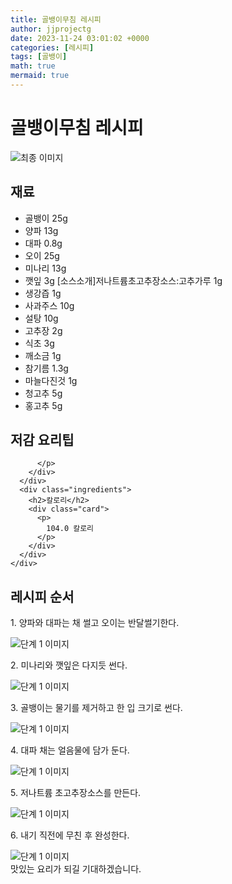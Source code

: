 ```yaml
---
title: 골뱅이무침 레시피
author: jjprojectg
date: 2023-11-24 03:01:02 +0000
categories: [레시피]
tags: [골뱅이]
math: true
mermaid: true
---
```

<meta name="og:type" content="website"/>
<meta charset="UTF-8"/>
<div class="header">
  <h1>골뱅이무침 레시피</h1>
</div>

<div class="container my-4">
  <div class="row">
    <div class="col-12 col-md-6">
      <div class="recipe-image">
        <img src="http://www.foodsafetykorea.go.kr/uploadimg/20141117/20141117053511_1416213311553.jpg" class="step-image" alt="최종 이미지"/>
      </div>
    </div>
    <div class="col-12 col-md-6">
      <div class="ingredients">
        <h2>재료</h2>
        <ul class="card">
          <li> 골뱅이 25g </li>
          <li>  양파 13g </li>
          <li>  대파 0.8g </li>
          <li>  오이 25g </li>
          <li>  미나리 13g </li>
          <li>  깻잎 3g [소스소개]저나트륨초고추장소스:고추가루 1g </li>
          <li>  생강즙 1g </li>
          <li>  사과주스 10g </li>
          <li>  설탕 10g </li>
          <li>  고추장 2g </li>
          <li>  식초 3g </li>
          <li>  깨소금 1g </li>
          <li>  참기름 1.3g </li>
          <li>  마늘다진것 1g </li>
          <li>  청고추 5g </li>
          <li>  홍고추 5g </li>
</ul>
      </div>
    </div>
    <div class="col-12 col-md-6">
      <div class="ingredients">
        <h2>저감 요리팁</h2>
        <div class="card"> 
          <p>
            
          </p>
        </div>
      </div>
      <div class="ingredients">
        <h2>칼로리</h2>
        <div class="card"> 
          <p>
            104.0 칼로리
          </p>
        </div>
      </div>
    </div>
  </div>

  <h2 class="my-4">레시피 순서</h2>
  <div class="card recipe-card">
    <div class="card-body recipe-step">
      <p class="card-text step-description">1. 양파와 대파는 채 썰고 오이는 반달썰기한다.</p>
      <img src="http://www.foodsafetykorea.go.kr/uploadimg/cook/874-1.jpg" alt="단계 1 이미지" class="step-image"/>
    </div>
  </div>
  <div class="card recipe-card">
    <div class="card-body recipe-step">
      <p class="card-text step-description">2. 미나리와 깻잎은 다지듯 썬다.</p>
      <img src="http://www.foodsafetykorea.go.kr/uploadimg/cook/874-2.jpg" alt="단계 1 이미지" class="step-image"/>
    </div>
  </div>
  <div class="card recipe-card">
    <div class="card-body recipe-step">
      <p class="card-text step-description">3. 골뱅이는 물기를 제거하고 한 입 크기로 썬다.</p>
      <img src="http://www.foodsafetykorea.go.kr/uploadimg/cook/874-3.jpg" alt="단계 1 이미지" class="step-image"/>
    </div>
  </div>
  <div class="card recipe-card">
    <div class="card-body recipe-step">
      <p class="card-text step-description">4. 대파 채는 얼음물에 담가 둔다.</p>
      <img src="http://www.foodsafetykorea.go.kr/uploadimg/cook/874-4.jpg" alt="단계 1 이미지" class="step-image"/>
    </div>
  </div>
  <div class="card recipe-card">
    <div class="card-body recipe-step">
      <p class="card-text step-description">5. 저나트륨 초고추장소스를 만든다.</p>
      <img src="http://www.foodsafetykorea.go.kr/uploadimg/cook/874-5.jpg" alt="단계 1 이미지" class="step-image"/>
    </div>
  </div>
  <div class="card recipe-card">
    <div class="card-body recipe-step">
      <p class="card-text step-description">6. 내기 직전에 무친 후 완성한다.</p>
      <img src="http://www.foodsafetykorea.go.kr/uploadimg/cook/874-6.jpg" alt="단계 1 이미지" class="step-image"/>
    </div>
  </div>

</div>
맛있는 요리가 되길 기대하겠습니다.
